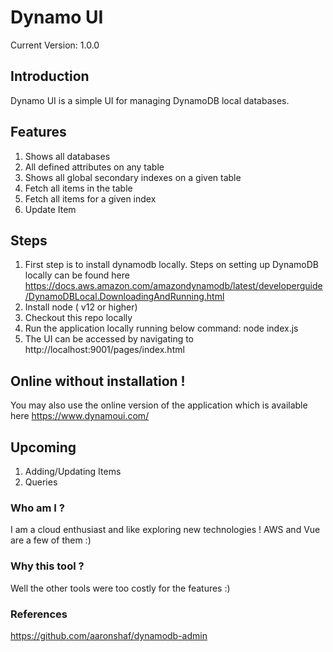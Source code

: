 # Dynamo UI

Current Version: 1.0.0

## Introduction
Dynamo UI is a simple UI for managing DynamoDB local databases. 

## Features
1. Shows all databases
2. All defined attributes on any table
3. Shows all global secondary indexes on a given table
4. Fetch all items in the table
5. Fetch all items for a given index
6. Update Item

## Steps
1. First step is to install dynamodb locally. Steps on setting up DynamoDB locally can be found here https://docs.aws.amazon.com/amazondynamodb/latest/developerguide/DynamoDBLocal.DownloadingAndRunning.html
2. Install node ( v12 or higher)
3. Checkout this repo locally 
4. Run the application locally running below command:
    node index.js
5. The UI can be accessed by navigating to http://localhost:9001/pages/index.html

## Online without installation !
You may also use the online version of the application which is available here 
https://www.dynamoui.com/

## Upcoming
1. Adding/Updating Items
2. Queries

### Who am I ? 
I am a cloud enthusiast and like exploring new technologies ! AWS and Vue are a few of them :)

### Why this tool ? 
Well the other tools were too costly for the features :)

### References
https://github.com/aaronshaf/dynamodb-admin












